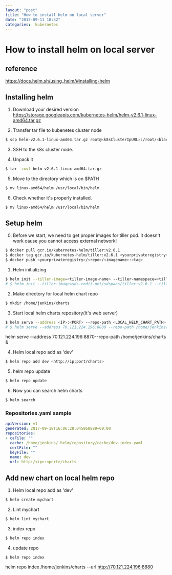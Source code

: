 ```yaml
---
layout: "post"
title: "How to install helm on local server"
date: "2017-09-11 18:32"
categories:  kubernetes
---
```


# How to install helm on local server

## reference
https://docs.helm.sh/using_helm/#installing-helm

## Installing helm

1. Download your desired version
 https://storage.googleapis.com/kubernetes-helm/helm-v2.6.1-linux-amd64.tar.gz

2. Transfer tar file to kubenetes cluster node
```bash
$ scp helm-v2.6.1-linux-amd64.tar.gz root@<k8sClusterIpURL>:/root/<blackdog>
```
3. SSH to the k8s cluster node.

4. Unpack it
```bash
$ tar -zxvf helm-v2.6.1-linux-amd64.tar.gz
```

5. Move to the directory which is on $PATH
```bash
$ mv linux-amd64/helm /usr/local/bin/helm
```

6. Check whether it's properly installed.
```bash
$ mv linux-amd64/helm /usr/local/bin/helm
```

## Setup helm

0. Before we start, we need to get proper images for tiller pod. it doesn't work cause you cannot access external network!
```bash
$ docker pull gcr.io/kubernetes-helm/tiller:v2.6.1
$ docker tag gcr.io/kubernetes-helm/tiller:v2.6.1 <yourprivateregistry>/<repo>/<imagename>:<tag>
$ docker push <yourprivateregistry>/<repo>/<imagename>:<tag>
```

1. Helm initializing
```bash
$ helm init --tiller-image=<tiller-image-name> --tiller-namespace=<tiller-namespace>
# $ helm init --tiller-image=sds.redii.net/sdspaas/tiller:v2.6.1 --tiller-namespace=jenkins
```

2. Make directory for local helm chart repo
```bash
$ mkdir /home/jenkins/charts
```

3. Start local helm charts repository(It's web server)
```bash
$ helm serve --address <IP>:<PORT> --repo-path <LOCAL_HELM_CHART_PATH> &
# $ helm serve --address 70.121.224.196:8880 --repo-path /home/jenkins/charts &
```

helm serve --address 70.121.224.196:8870--repo-path /home/jenkins/charts &

4. Helm local repo add as 'dev'
```bash
$ helm repo add dev <http://ip:port/charts>
```

5. helm repo update
```bash
$ helm repo update
```

6. Now you can search helm charts
```bash
$ helm search
```

### Repositories.yaml sample
```yaml
apiVersion: v1
generated: 2017-09-18T16:06:28.045868889+09:00
repositories:
- caFile: ""
  cache: /home/jenkins/.helm/repository/cache/dev-index.yaml
  certFile: ""
  keyFile: ""
  name: dev
  url: http:/<ip>:<port>/charts
```

## Add new chart on local helm repo

1. Helm local repo add as 'dev'
```bash
$ helm create mychart
```

2. Lint mychart
```bash
$ helm lint mychart
```

3. index repo
```bash
$ helm repo index
```

4. update repo
```bash
$ helm repo index
```







helm repo index /home/jenkins/charts --url http://70.121.224.196:8880
